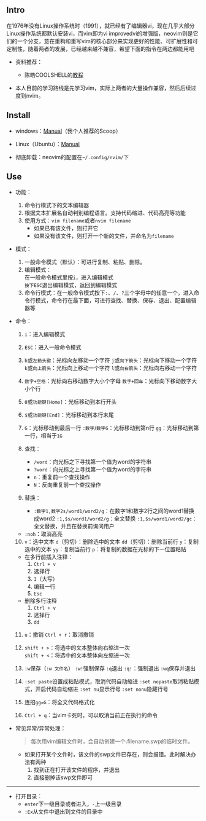 ## Intro

在1976年没有Linux操作系统时（1991），就已经有了编辑器vi，现在几乎大部分Linux操作系统都默认安装vi，而vim即为vi improvedvi的增强版，neovim则是它们的一个分支，意在重构和重写vim的核心部分来实现更好的性能、可扩展性和可定制性，随着两者的发展，已经越来越不兼容，希望下面的指令在两边都能用吧

+ 资料推荐：
	+ 陈皓COOLSHELL的[教程](https://revealjs.com/pdf-export/)


+ 本人目前的学习路线是先学习vim，实际上两者的大量操作兼容，然后后续过度到nvim。

## Install
+ windows：[Manual](https://github.com/neovim/neovim/wiki/Installing-Neovim#scoop)（我个人推荐的Scoop）
+ Linux（Ubuntu）：[Manual](https://github.com/neovim/neovim/wiki/Installing-Neovim#ubuntu)

+ 彻底卸载：neovim的配置在`~/.config/nvim/`下


## Use

+ 功能：
  1. 命令行模式下的文本编辑器
  2. 根据文本扩展名自动判别编程语言。支持代码缩进、代码高亮等功能
  3. 使用方式：`vim filename`或者`nvim filename`
     + 如果已有该文件，则打开它
     + 如果没有该文件，则打开一个新的文件，并命名为`filename`

+ 模式：
  1. 一般命令模式（默认）：可进行复制、粘贴、删除。
  2. 编辑模式：   
     在一般命令模式里按`i`，进入编辑模式  
     `按下ESC`退出编辑模式，返回到编辑模式
  3. 命令行模式：在一般命令模式按下`:`、`/`、`?`三个字母中的任意一个，进入命令行模式，命令行在最下面，可进行查找、替换、保存、退出、配置编辑器等

+ 命令：
  1. `i`：进入编辑模式
  2. `ESC`：进入一般命令模式
  3. `h`或`左箭头键`：光标向左移动一个字符
     `j`或`向下箭头`：光标向下移动一个字符
     `k`或`向上箭头`：光标向上移动一个字符
     `l`或`向右箭头`：光标向右移动一个字符
  4. `数字+空格`：光标向右移动数字大小个字母
     `数字+回车`：光标向下移动数字大小个行
  5. `0`或`功能键[Home]`：光标移动到本行开头
  6. `$`或`功能键[End]`：光标移动到本行末尾
  7. `G`：光标移动到最后一行
     `:数字`/`数字G`：光标移动到第n行
     `gg`：光标移动到第一行，相当于`1G`
  8. 查找：
     + `/word`：向光标之下寻找第一个值为word的字符串
     + `?word`：向光标之上寻找第一个值为word的字符串
     + `n`：重复前一个查找操作
     + `N`：反向重复前一个查找操作

  9. 替换：
     + `:数字1,数字2s/word1/word2/g`：在数字1和数字2行之间的word1替换成word2
       `:1,$s/word1/word2/g`：全文替换
       `:1,$s/word1/word2/gc`：全文替换，并且在替换前询问用户
  + `:noh`：取消高亮
  10. `v`：选中文本
      `d`（剪切）：删除选中的文本
      `dd`（剪切）：删除当前行
      `y`：复制选中的文本
      `yy`：复制当前行
      `p`：将复制的数据在光标的下一位置粘贴
	+ 在多行前插入注释：
		1. `Ctrl + v`
		2. 选择行
		3. `I`（大写）
		4. 编辑一行
		5. `Esc`
	+ 删除多行注释
		1. `Ctrl + v`
		2. 选择行
		3. `dd`

  11. `u`：撤销
      `Ctrl + r`：取消撤销
  12. `shift + >`：将选中的文本整体向右缩进一次  
	`shift + <`：将选中的文本整体向左缩进一次

  13. `:w`保存（`:w 文件名`）
      `:w!`强制保存
      `:q`退出
      `:q!`：强制退出
      `:wq`保存并退出

  14. `:set paste`设置成粘贴模式，取消代码自动缩进
      `:set nopaste`取消粘贴模式，开启代码自动缩进
      `:set nu`显示行号
      `:set nonu`隐藏行号

  15. 连招`gg=G`：将全文代码格式化
  16. `Ctrl + q`：当vim卡死时，可以取消当前正在执行的命令

+ 常见异常/异常处理：
  >  每次用vim编辑文件时，会自动创建一个.filename.swp的临时文件。

  + 如果打开某个文件时，该文件的swp文件已存在，则会报错。此时解决办法有两种
    1. 找到正在打开该文件的程序，并退出
    2. 直接删掉该swp文件即可

---

+ 打开目录：
	+ `enter`下一级目录或者进入，`-`上一级目录
	+ `:Ex`从文件中退出到文件的目录中

